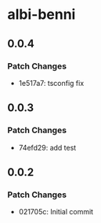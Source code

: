 # albi-benni

## 0.0.4

### Patch Changes

- 1e517a7: tsconfig fix

## 0.0.3

### Patch Changes

- 74efd29: add test

## 0.0.2

### Patch Changes

- 021705c: Initial commit
